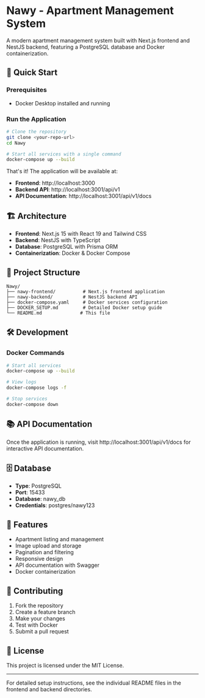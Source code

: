 # Nawy - Apartment Management System

A modern apartment management system built with Next.js frontend and NestJS backend, featuring a PostgreSQL database and Docker containerization.

## 🚀 Quick Start

### Prerequisites
- Docker Desktop installed and running

### Run the Application
```bash
# Clone the repository
git clone <your-repo-url>
cd Nawy

# Start all services with a single command
docker-compose up --build
```

That's it! The application will be available at:
- **Frontend**: http://localhost:3000
- **Backend API**: http://localhost:3001/api/v1
- **API Documentation**: http://localhost:3001/api/v1/docs

## 🏗️ Architecture

- **Frontend**: Next.js 15 with React 19 and Tailwind CSS
- **Backend**: NestJS with TypeScript
- **Database**: PostgreSQL with Prisma ORM
- **Containerization**: Docker & Docker Compose

## 📁 Project Structure

```
Nawy/
├── nawy-frontend/          # Next.js frontend application
├── nawy-backend/           # NestJS backend API
├── docker-compose.yaml     # Docker services configuration
├── DOCKER_SETUP.md         # Detailed Docker setup guide
└── README.md              # This file
```

## 🛠️ Development

### Docker Commands
```bash
# Start all services
docker-compose up --build

# View logs
docker-compose logs -f

# Stop services
docker-compose down
```

## 📚 API Documentation

Once the application is running, visit http://localhost:3001/api/v1/docs for interactive API documentation.

## 🗄️ Database

- **Type**: PostgreSQL
- **Port**: 15433
- **Database**: nawy_db
- **Credentials**: postgres/nawy123

## 📝 Features

- Apartment listing and management
- Image upload and storage
- Pagination and filtering
- Responsive design
- API documentation with Swagger
- Docker containerization

## 🤝 Contributing

1. Fork the repository
2. Create a feature branch
3. Make your changes
4. Test with Docker
5. Submit a pull request

## 📄 License

This project is licensed under the MIT License.

---

For detailed setup instructions, see the individual README files in the frontend and backend directories.
